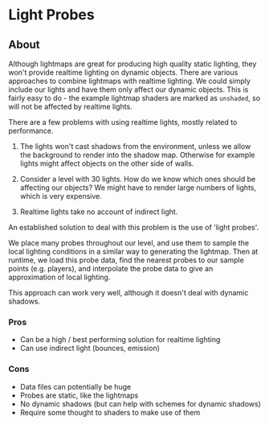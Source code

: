 # Light Probes

## About
Although lightmaps are great for producing high quality static lighting, they won't provide realtime lighting on dynamic objects. There are various approaches to combine lightmaps with realtime lighting. We could simply include our lights and have them only affect our dynamic objects. This is fairly easy to do - the example lightmap shaders are marked as `unshaded`, so will not be affected by realtime lights.

There are a few problems with using realtime lights, mostly related to performance.

1) The lights won't cast shadows from the environment, unless we allow the background to render into the shadow map. Otherwise for example lights might affect objects on the other side of walls.

2) Consider a level with 30 lights. How do we know which ones should be affecting our objects? We might have to render large numbers of lights, which is very expensive.

3) Realtime lights take no account of indirect light.

An established solution to deal with this problem is the use of 'light probes'.

We place many probes throughout our level, and use them to sample the local lighting conditions in a similar way to generating the lightmap. Then at runtime, we load this probe data, find the nearest probes to our sample points (e.g. players), and interpolate the probe data to give an approximation of local lighting.

This approach can work very well, although it doesn't deal with dynamic shadows.

### Pros
* Can be a high / best performing solution for realtime lighting
* Can use indirect light (bounces, emission)

### Cons
* Data files can potentially be huge
* Probes are static, like the lightmaps
* No dynamic shadows (but can help with schemes for dynamic shadows)
* Require some thought to shaders to make use of them

